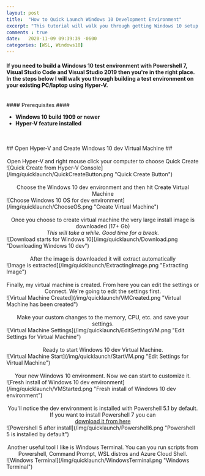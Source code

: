 ```yaml
---
layout: post
title:  "How to Quick Launch Windows 10 Development Environment"
excerpt: "This tutorial will walk you through getting Windows 10 setup with tools like Powershell 7, Visual Studio Code, Visual Studio 2019 and WSL2"
comments : true
date:   2020-11-09 09:39:39 -0600
categories: [WSL, Windows10]
---
```

 
#### If you need to build a Windows 10 test environment with Powershell 7, Visual Studio Code and Visual Studio 2019 then you're in the right place. In the steps below I will walk you through building a test environment on your existing PC/laptop using Hyper-V. ####

<br>
#### Prerequisites ####

- **Windows 10 build 1909 or newer**
- **Hyper-V feature installed**

<br>
<br>
## Open Hyper-V and Create Windows 10 dev Virtual Machine ##


<br>
<br>
<center>Open Hyper-V and right mouse click your computer to choose Quick Create</center>
![Quick Create from Hyper-V Console](/img/quicklaunch/QuickCreateButton.png "Quick Create Button")

<br>
<br>
<center>Choose the Windows 10 dev environment and then hit Create Virtual Machine</center>
![Choose Windows 10 OS for dev environment](/img/quicklaunch/ChooseOS.png "Create Virtual Machine")

<br>
<br>
<center>Once you choose to create virtual machine the very large install image is downloaded (17+ Gb)<br>
<i>This will take a while. Good time for a break.</i></center>
![Download starts for Windows 10](/img/quicklaunch/Download.png "Downloading Windows 10 dev")

<br>
<br>
<center>After the image is downloaded it will extract automatically</center>
![Image is extracted](/img/quicklaunch/ExtractingImage.png "Extracting Image")

<br>
<br>
<center>Finally, my virtual machine is created. From here you can edit the settings or Connect. We're going to edit the settings first.</center>
![Virtual Machine Created](/img/quicklaunch/VMCreated.png "Virtual Machine has been created")

<br>
<br>
<center>Make your custom changes to the memory, CPU, etc. and save your settings.</center>
![Virtual Machine Settings](/img/quicklaunch/EditSettingsVM.png "Edit Settings for Virtual Machine")

<br>
<br>
<center>Ready to start Windows 10 dev Virtual Machine.</center>
![Virtual Machine Start](/img/quicklaunch/StartVM.png "Edit Settings for Virtual Machine")

<br>
<br>
<center>Your new Windows 10 environment. Now we can start to customize it.</center>
![Fresh install of Windows 10 dev environment](/img/quicklaunch/VMStarted.png "Fresh install of Windows 10 dev environment")

<br>
<br>
<center>You'll notice the dev environment is installed with Powershell 5.1 by default. If you want to install Powershell 7 you can<br>
<a href "https://docs.microsoft.com/en-us/powershell/scripting/install/migrating-from-windows-powershell-51-to-powershell-7?view=powershell-7">download it from here</a></center>
![Powershell 5 after install](/img/quicklaunch/Powershell6.png "Powershell 5 is installed by default")

<br>
<br>
<center>Another useful tool I like is Windows Terminal. You can you run scripts from Powershell, Command Prompt, WSL distros and Azure Cloud Shell.</center>
![Windows Terminal](/img/quicklaunch/WindowsTerminal.png "Windows Terminal") 

